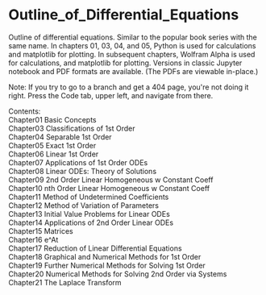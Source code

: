 # Outline_of_Differential_Equations
Outline of differential equations. Similar to the popular book series with the same name. In chapters 01, 03, 04, and 05, Python is used for calculations and matplotlib for plotting. In subsequent chapters, Wolfram Alpha is used for calculations, and matplotlib for plotting. Versions in classic Jupyter notebook and PDF formats are available.  (The PDFs are viewable in-place.)

Note: If you try to go to a branch and get a 404 page, you're not doing it right. Press the Code tab, upper left, and navigate from there.  

Contents:  
Chapter01 Basic Concepts  
Chapter03 Classifications of 1st Order  
Chapter04 Separable 1st Order  
Chapter05 Exact 1st Order  
Chapter06 Linear 1st Order  
Chapter07 Applications of 1st Order ODEs    
Chapter08 Linear ODEs: Theory of Solutions    
Chapter09 2nd Order Linear Homogeneous w Constant Coeff  
Chapter10 nth Order Linear Homogeneous w Constant Coeff  
Chapter11 Method of Undetermined Coefficients  
Chapter12 Method of Variation of Parameters   
Chapter13 Initial Value Problems for Linear ODEs  
Chapter14 Applications of 2nd Order Linear ODEs  
Chapter15 Matrices  
Chapter16 e^At  
Chapter17 Reduction of Linear Differential Equations  
Chapter18 Graphical and Numerical Methods for 1st Order  
Chapter19 Further Numerical Methods for Solving 1st Order  
Chapter20 Numerical Methods for Solving 2nd Order via Systems  
Chapter21 The Laplace Transform  









